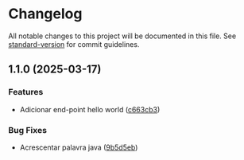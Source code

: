 # Changelog

All notable changes to this project will be documented in this file. See [standard-version](https://github.com/conventional-changelog/standard-version) for commit guidelines.

## 1.1.0 (2025-03-17)


### Features

* Adicionar end-point hello world ([c663cb3](https://github.com/nelsoncastro/java-semantic-release/commit/c663cb3d892164e48a503a59a8969969d50048f9))


### Bug Fixes

* Acrescentar palavra java ([9b5d5eb](https://github.com/nelsoncastro/java-semantic-release/commit/9b5d5ebf8a771271379aedc5f87ee8451e01f188))
